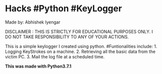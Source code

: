 # Hacks #Python #KeyLogger
Made by: Abhishek Iyengar

DISCLAIMER : THIS IS STRICTLY FOR EDUCATIONAL PURPOSES ONLY.
I DO NOT TAKE RESPONSIBILITY TO ANY OF YOUR ACTIONS.

This is a simple keylogger I created using python. 
#Funtionalities include:
    1. Logging KeyStrokes on a machine.
    2. Retrieving all the basic data from the victim PC.
    3. Mail the log file at a scheduled time.

****This was made with Python3.7.1****
